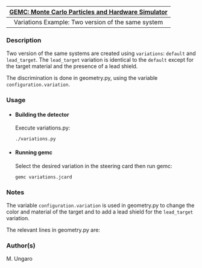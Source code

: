 

| [GEMC: Monte Carlo Particles and Hardware Simulator](https://gemc.github.io/home/) |
|:----------------------------------------------------------------------------------:|
|                 Variations Example: Two version of the same system                 |


### Description

Two version of the same systems are created using `variations`: 
`default` and `lead_target`. 
The `lead_target` variation is identical to the `default` except for the target material and the presence of
a lead shield.

The discrimination is done in geometry.py, using the variable `configuration.variation`.


### Usage

- #### Building the detector
  
  Execute variations.py:

  ```
  ./variations.py
  ```

- #### Running gemc

  Select the desired variation in the steering card then run gemc:

  ```
  gemc variations.jcard
  ```

### Notes

  The variable `configuration.variation` is used in geometry.py to change the color
  and material of the target and to add a lead shield for the `lead_target` variation.

  The relevant lines in geometry.py are:

<script src="https://gist.github.com/maureeungaro/3fbb95835881f6a72f2f16116d16efb2.js"></script>

### Author(s)
M. Ungaro


